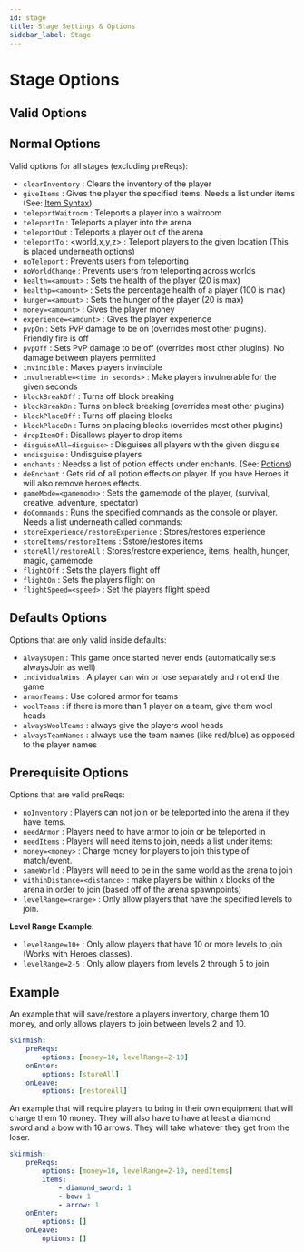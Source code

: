 ```yaml
---
id: stage
title: Stage Settings & Options
sidebar_label: Stage
---
```


# Stage Options

## Valid Options

## Normal Options

Valid options for all stages (excluding preReqs):

- `clearInventory` : Clears the inventory of the player
- `giveItems` : Gives the player the specified items. Needs a list under items (See: [Item Syntax](item-syntax.md)).
- `teleportWaitroom` : Teleports a player into a waitroom
- `teleportIn` : Teleports a player into the arena
- `teleportOut` : Teleports a player out of the arena
- `teleportTo` : <world,x,y,z> : Teleport players to the given location (This is placed underneath options)
- `noTeleport` : Prevents users from teleporting
- `noWorldChange` : Prevents users from teleporting across worlds
- `health=<amount>` : Sets the health of the player (20 is max)
- `healthp=<amount>` : Sets the percentage health of a player (100 is max)
- `hunger=<amount>` : Sets the hunger of the player (20 is max)
- `money=<amount>` : Gives the player money
- `experience=<amount>` : Gives the player experience
- `pvpOn` : Sets PvP damage to be on (overrides most other plugins). Friendly fire is off
- `pvpOff` : Sets PvP damage to be off (overrides most other plugins). No damage between players permitted
- `invincible` : Makes players invincible
- `invulnerable=<time in seconds>` : Make players invulnerable for the given seconds
- `blockBreakOff` : Turns off block breaking
- `blockBreakOn` : Turns on block breaking (overrides most other plugins)
- `blockPlaceOff` : Turns off placing blocks
- `blockPlaceOn` : Turns on placing blocks (overrides most other plugins)
- `dropItemOf` : Disallows player to drop items
- `disguiseAll=disguise>` : Disguises all players with the given disguise
- `undisguise` : Undisguise players
- `enchants` : Needss a list of potion effects under enchants.  (See: [Potions](potions.md))
- `deEnchant` : Gets rid of all potion effects on player. If you have Heroes it will also remove heroes effects.
- `gameMode=<gamemode>` : Sets the gamemode of the player, (survival, creative, adventure, spectator)
- `doCommands` : Runs the specified commands as the console or player. Needs a list underneath called commands:
- `storeExperience/restoreExperience` : Stores/restores experience
- `storeItems/restoreItems` : Sstore/restores items
- `storeAll/restoreAll` : Stores/restore experience, items, health, hunger, magic, gamemode
- `flightOff` : Sets the players flight off
- `flightOn` : Sets the players flight on
- `flightSpeed=<speed>` : Set the players flight speed

## Defaults Options

Options that are only valid inside defaults:

- `alwaysOpen` : This game once started never ends (automatically sets alwaysJoin as well)
- `individualWins` : A player can win or lose separately and not end the game
- `armorTeams` : Use colored armor for teams
- `woolTeams` : if there is more than 1 player on a team, give them wool heads
- `alwaysWoolTeams` : always give the players wool heads
- `alwaysTeamNames` : always use the team names (like red/blue) as opposed to the player names

## Prerequisite Options

Options that are valid preReqs:

- `noInventory` : Players can not join or be teleported into the arena if they have items.
- `needArmor` : Players need to have armor to join or be teleported in
- `needItems` : Players will need items to join, needs a list under items:
- `money=<money>` : Charge money for players to join this type of match/event.
- `sameWorld` : Players will need to be in the same world as the arena to join
- `withinDistance=<distance>` : make players be within x blocks of the arena in order to join (based off of the arena spawnpoints)
- `levelRange=<range>` : Only allow players that have the specified levels to join.
  
**Level Range Example:**
- `levelRange=10+` : Only allow players that have 10 or more levels to join (Works with Heroes classes). 
- `levelRange=2-5` : Only allow players from levels 2 through 5 to join

## Example

An example that will save/restore a players inventory, charge them 10 money, and only allows players to join between levels 2 and 10.

```yaml
skirmish:
    preReqs:
        options: [money=10, levelRange=2-10]
    onEnter:
        options: [storeAll]
    onLeave:
        options: [restoreAll]
```

An example that will require players to bring in their own equipment that will charge them 10 money. They will also have to have at least a diamond sword and a bow with 16 arrows. They will take whatever they get from the loser.

```yaml
skirmish:
    preReqs:
        options: [money=10, levelRange=2-10, needItems]
        items:
            - diamond_sword: 1
            - bow: 1
            - arrow: 1
    onEnter:
        options: []
    onLeave:
        options: []
```
